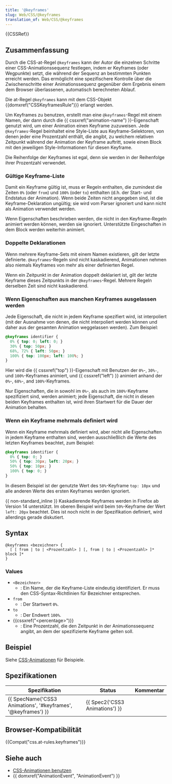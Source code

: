 ```yaml
---
title: '@keyframes'
slug: Web/CSS/@keyframes
translation_of: Web/CSS/@keyframes
---
```

{{CSSRef}}

## Zusammenfassung

Durch die CSS-at-Regel `@keyframes` kann der Autor die einzelnen Schritte einer CSS-Animationssequenz festlegen, indem er Keyframes (oder Wegpunkte) setzt, die während der Sequenz an bestimmten Punkten erreicht werden. Das ermöglicht eine spezifischere Kontrolle über die Zwischenschritte einer Animationssequenz gegenüber dem Ergebnis einem dem Browser überlassenen, automatisch berechneten Ablauf.

Die at-Regel `@keyframes` kann mit dem CSS-Objekt {{domxref("CSSKeyframesRule")}} erlangt werden.

Um Keyframes zu benutzen, erstellt man eine `@keyframes`-Regel mit einem Namen, der dann durch die {{ cssxref("animation-name") }}-Eigenschaft genutzt wird, um einer Animation einen Keyframe zuzuweisen. Jede `@keyframes`-Regel beinhaltet eine Style-Liste aus Keyframe-Selektoren, von denen jeder eine Prozentzahl enthält, die angibt, zu welchem relativen Zeitpunkt während der Animation der Keyframe auftritt, sowie einen Block mit den jeweiligen Style-Informationen für diesen Keyframe.

Die Reihenfolge der Keyframes ist egal, denn sie werden in der Reihenfolge ihrer Prozentzahl verwendet.

### Gültige Keyframe-Liste

Damit ein Keyframe gültig ist, muss er Regeln enthalten, die zumindest die Zeiten `0%` (oder `from`) und `100%` (oder `to`) enthalten (d.h. der Start- und Endstatus der Animation). Wenn beide Zeiten nicht angegeben sind, ist die Keyframe-Deklaration ungültig; sie wird vom Parser ignoriert und kann nicht als Animation verwendet werden.

Wenn Eigenschaften beschrieben werden, die nicht in den Keyframe-Regeln animiert werden können, werden sie ignoriert. Unterstützte Eingeschaften in dem Block werden weiterhin animiert.

### Doppelte Deklarationen

Wenn mehrere Keyframe-Sets mit einem Namen existieren, gilt der letzte definierte. `@keyframes`-Regeln sind nicht kaskadierend, Animationen nehmen also niemals Keyframes von mehr als einer definierten Regel.

Wenn ein Zeitpunkt in der Animation doppelt deklariert ist, gilt der letzte Keyframe dieses Zeitpunkts in der `@keyframes`-Regel. Mehrere Regeln derselben Zeit sind nicht kaskadierend.

### Wenn Eigenschaften aus manchen Keyframes ausgelassen werden

Jede Eigenschaft, die nicht in jedem Keyframe spezifiert wird, ist interpoliert (mit der Ausnahme von denen, die nicht interpoliert werden können und daher aus der gesamten Animation weggelassen werden). Zum Beispiel:

```css
@keyframes identifier {
  0% { top: 0; left: 0; }
  30% { top: 50px; }
  68%, 72% { left: 50px; }
  100% { top: 100px; left: 100%; }
}
```

Hier wird die {{ cssxref("top") }}-Eigenschaft mit Benutzen der `0%`-, `30%-`, und `100%`-Keyframes animiert, und {{ cssxref("left") }} animiert anhand der `0%`-, `68%`-, and `100%`-Keyframes.

Nur Eigenschaften, die in sowohl im `0%`-, als auch im `100%`-Keyframe spezifiziert sind, werden animiert; jede Eigenschaft, die nicht in diesen beiden Keyframes enthalten ist, wird ihren Startwert für die Dauer der Animation behalten.

### Wenn ein Keyframe mehrmals definiert wird

Wenn ein Keyframe mehrmals definiert wird, aber nicht alle Eigenschaften in jedem Keyframe enthalten sind, werden ausschließlich die Werte des letzten Keyframes beachtet, zum Beispiel:

```css
@keyframes identifier {
  0% { top: 0; }
  50% { top: 30px; left: 20px; }
  50% { top: 10px; }
  100% { top: 0; }
}
```

In diesem Beispiel ist der genutzte Wert des `50%`-Keyframe `top: 10px` und alle anderen Werte des ersten Keyframes werden ignoriert.

{{ non-standard_inline }} Kaskadierende Keyframes werden in Firefox ab Version 14 unterstützt. Im oberen Beispiel wird beim `50%`-Keyframe der Wert `left: 20px` beachtet. Dies ist noch nicht in der Spezifikation definiert, wird allerdings gerade diskutiert.

## Syntax

    @keyframes <bezeichner> {
      [ [ from | to | <Prozentzahl> ] [, from | to | <Prozentzahl> ]* block ]*
    }

### Values

- `<Bezeichner>`
  - : Ein Name, der die Keyframe-Liste eindeutig identifiziert. Er muss den CSS-Syntax-Richtlinien für Bezeichner entsprechen.
- `from`
  - : Der Startwert `0%`.
- `to`
  - : Der Endwert `100%`.
- {{cssxref("&lt;percentage&gt;")}}
  - : Eine Prozentzahl, die den Zeitpunkt in der Animationssequenz angibt, an dem der spezifizierte Keyframe gelten soll.

## Beispiel

Siehe [CSS-Animationen](/en/CSS/CSS_animations "en/CSS/CSS_animations") für Beispiele.

## Spezifikationen

| Spezifikation                                                                    | Status                                   | Kommentar |
| -------------------------------------------------------------------------------- | ---------------------------------------- | --------- |
| {{ SpecName('CSS3 Animations', '#keyframes', '@keyframes') }} | {{ Spec2('CSS3 Animations') }} |           |

## Browser-Kompatibilität

{{Compat("css.at-rules.keyframes")}}

## Siehe auch

- [CSS-Animationen benutzen](/de/docs/CSS/Tutorials/Using_CSS_animations "Tutorial about CSS animations")
- {{ domxref("AnimationEvent", "AnimationEvent") }}
